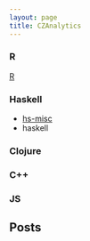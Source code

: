 ```yaml
---
layout: page
title: CZAnalytics
---
```


### R
[R](http://www.r-project.org/)

### Haskell

- [hs-misc](https://github.com/czanalytics/hs-misc)
- haskell

### Clojure


### C++


### JS


## Posts
